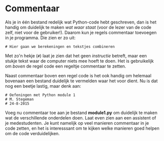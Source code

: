 # Commentaar

Als je in één bestand redelijk wat Python-code hebt geschreven, dan is het handig om duidelijk te maken *wat waar staat* (voor de lezer van de code zelf, niet voor de gebruiker!). Daarom kun je regels commentaar toevoegen in je programma. Die zien er zo uit:

    # Hier gaan we berekeningen en tekstjes combineren

Met zo'n hekje (`#`) laat je zien dat het geen *instructie* betreft, maar een stukje tekst waar de computer niets mee hoeft te doen. Het is gebruikelijk om *boven* de regel code een regeltje commentaar te zetten.

Naast commentaar boven een regel code is het ook handig om helemaal bovenaan een bestand duidelijk te vermelden waar het voor dient. Nu is dat nog een beetje lastig, maar denk aan:

	# Oefeningen met Python module 1
	# M. Stegeman
	# 24-8-2015

Voeg nu commentaar toe aan je bestand **module1.py** om duidelijk te maken wat de verschillende onderdelen doen. Laat even zien aan een assistent of je medestudenten. Je kunt namelijk op veel manieren commentaar in je code zetten, en het is interesssant om te kijken welke manieren goed helpen om de code verduidelijken.
